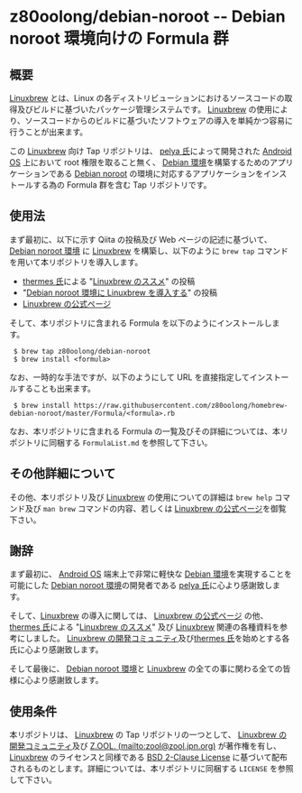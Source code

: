 # z80oolong/debian-noroot -- Debian noroot 環境向けの Formula 群

## 概要

[Linuxbrew][BREW] とは、Linux の各ディストリビューションにおけるソースコードの取得及びビルドに基づいたパッケージ管理システムです。 [Linuxbrew][BREW] の使用により、ソースコードからのビルドに基づいたソフトウェアの導入を単純かつ容易に行うことが出来ます。

この [Linuxbrew][BREW] 向け Tap リポジトリは、 [pelya 氏][PELY]によって開発された [Android OS][ANDR] 上において root 権限を取ること無く、 [Debian 環境][DEBI]を構築するためのアプリケーションである [Debian noroot][DBNR] の環境に対応するアプリケーションをインストールする為の Formula 群を含む Tap リポジトリです。

## 使用法

まず最初に、以下に示す Qiita の投稿及び Web ページの記述に基づいて、 [Debian noroot 環境][DBNR] に [Linuxbrew][BREW] を構築し、以下のように  ```brew tap``` コマンドを用いて本リポジトリを導入します。


- [thermes 氏][THER]による "[Linuxbrew のススメ][THBR]" の投稿
- "[Debian noroot 環境に Linuxbrew を導入する][ZOLQ]" の投稿
- [Linuxbrew の公式ページ][BREW]

そして、本リポジトリに含まれる Formula を以下のようにインストールします。

```
 $ brew tap z80oolong/debian-noroot
 $ brew install <formula>
```

なお、一時的な手法ですが、以下のようにして URL を直接指定してインストールすることも出来ます。

```
 $ brew install https://raw.githubusercontent.com/z80oolong/homebrew-debian-noroot/master/Formula/<formula>.rb
```

なお、本リポジトリに含まれる Formula の一覧及びその詳細については、本リポジトリに同梱する ```FormulaList.md``` を参照して下さい。

## その他詳細について

その他、本リポジトリ及び [Linuxbrew][BREW] の使用についての詳細は ```brew help``` コマンド及び  ```man brew``` コマンドの内容、若しくは [Linuxbrew の公式ページ][BREW]を御覧下さい。

## 謝辞

まず最初に、 [Android OS][ANDR] 端末上で非常に軽快な [Debian 環境][DEBI]を実現することを可能にした [Debian noroot 環境][DBNR]の開発者である [pelya 氏][PELY]に心より感謝致します。

そして、[Linuxbrew][BREW] の導入に関しては、 [Linuxbrew の公式ページ][BREW] の他、 [thermes 氏][THER]による "[Linuxbrew のススメ][THBR]" 及び [Linuxbrew][BREW] 関連の各種資料を参考にしました。 [Linuxbrew の開発コミュニティ][BREW]及び[thermes 氏][THER]を始めとする各氏に心より感謝致します。

そして最後に、 [Debian noroot 環境][DBNR]と [Linuxbrew][BREW] の全ての事に関わる全ての皆様に心より感謝致します。

## 使用条件

本リポジトリは、 [Linuxbrew][BREW] の Tap リポジトリの一つとして、 [Linuxbrew の開発コミュニティ][BREW]及び [Z.OOL. (mailto:zool@zool.jpn.org)][ZOOL] が著作権を有し、[Linuxbrew][BREW] のライセンスと同様である [BSD 2-Clause License][BSD2] に基づいて配布されるものとします。詳細については、本リポジトリに同梱する ```LICENSE``` を参照して下さい。

<!-- 外部リンク一覧 -->

[BREW]:http://linuxbrew.sh/
[PELY]:https://github.com/pelya
[DBNR]:https://play.google.com/store/apps/details?id=com.cuntubuntu&hl=ja
[ANDR]:https://www.android.com/intl/ja_jp/
[DEBI]:https://www.debian.org/index.ja.html
[THER]:https://qiita.com/thermes
[THBR]:https://qiita.com/thermes/items/926b478ff6e3758ecfea
[ZOLQ]:https://qiita.com/z80oolong/items/bfa986438adf8aac51ab
[BSD2]:https://opensource.org/licenses/BSD-2-Clause
[ZOOL]:http://zool.jpn.org/

